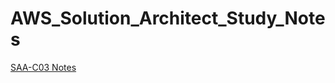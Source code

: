 # AWS_Solution_Architect_Study_Notes 
[SAA-C03 Notes](https://github.com/teenbress/AWS_Solution_Architect_Study_Note/blob/main/Solution_Architect_Associate_Note.md)
